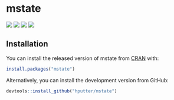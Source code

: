 # mstate

<!-- badges: start -->
[![](https://www.r-pkg.org/badges/version/mstate?color=orange)](https://cran.r-project.org/package=mstate)
[![](http://cranlogs.r-pkg.org/badges/last-month/mstate?color=gray)](https://cran.r-project.org/package=mstate)
[![](http://cranlogs.r-pkg.org/badges/grand-total/mstate?color=blue)](https://cran.r-project.org/package=mstate)
[![](https://img.shields.io/badge/doi-10.1002/sim.2712-yellow.svg)](https://doi.org/10.1002/sim.2712)
<!-- badges: end -->

## Installation

You can install the released version of mstate from [CRAN](https://CRAN.R-project.org) with:

``` r
install.packages("mstate")
```
Alternatively, you can install the development version from GitHub:

``` r
devtools::install_github("hputter/mstate")
```
